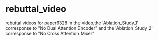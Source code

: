 # rebuttal_video
rebuttal videos for paper6328
In the video,the 'Ablation_Study_1' corresponse to "No Dual Attention Encoder" and the 'Ablation_Study_2' corresponse to "No Cross Attention Mixer"
